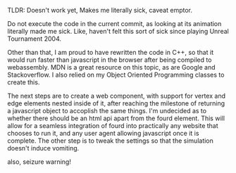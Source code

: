 TLDR: Doesn't work yet, Makes me literally sick, caveat emptor.

Do not execute the code in the current commit, as looking at its animation literally made me sick. Like, haven't felt this sort of sick since playing Unreal Tournament 2004.

Other than that, I am proud to have rewritten the code in C++, so that it would run faster than javascript in the browser after being compiled to webassembly. MDN is a great resource on this topic, as are Google and Stackoverflow. I also relied on my Object Oriented Programming classes to create this.

The next steps are to create a web component, with support for vertex and edge elements nested inside of it, after reaching the milestone of returning a javascript object to accoplish the same things. I'm undecided as to whether there should be an html api apart from the fourd element. This will allow for a seamless integration of fourd into practically any website that chooses to run it, and any user agent allowing javascript once it is complete. The other step is to tweak the settings so that the simulation doesn't induce vomiting. 

also, seizure warning!
